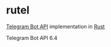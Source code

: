 # rutel

[Telegram Bot API](https://core.telegram.org/bots/api) implementation in [Rust](https://www.rust-lang.org/)

Telegram Bot API 6.4
